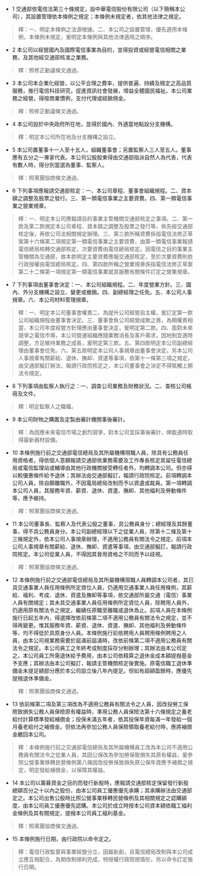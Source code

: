 * 1 交通部依電信法第三十條規定，設中華電信股份有限公司（以下簡稱本公司），其設置管理依本條例之規定；本條例未規定者，依其他法律之規定。

> 釋：一、明定本條例之法源根據。二、本公司之設置管理，優先適用本條例，本條例未規定，爰明定本條例與其他法律適用之順序。

* 2 本公司以經營國內及國際電信事業為目的，並得投資或經營電信相關之業務，及其他經交通部核准之業務。

> 釋：照修正動議條文通過。

* 3 本公司本企業化經營，以公平合理之費率，提供普遍、持續及穩定之高品質服務，推行電信科技研究，促進資訊社會發展，增益全體國民福祉。本公司業務之經營，得按商業慣例，支付代理或經銷佣金。

> 釋：照修正動議條文通過。

* 4 本公司設於中央政府所在地，並得於國內、外適當地點設分支機構。

> 釋：明定本公司所在地及分支機構之設立。

* 5 本公司置董事十一人至十五人，組織董事會；另置監察人三人至五人。董事應有五分之一專家代表。本公司公股股東得由交通部指派自然人為代表，代表有數人時，得分別當選為董事、監察人。

> 釋：照黨團協商條文通過。

* 6 下列事項應報請交通部核定：一、本公司章程、董事會組織規程。二、資本額之調整及股票之發行。三、第一類電信事業之主要資費。四、第一類電信事業之營業規章。

> 釋：一、明定本公司應報請目的事業主管機關交通部核定之事項。二、第一款及第二款規定本公司章程、資本額之調整及股票之發行等，係先經交通部核定後，再依公司法相關規定辦理。三、第三款所稱資費係指電信法修正草案第十六條第二項規定第一類電信事業之主要資費，由第一類電信事業報請電信總局核轉交通部核定，次要資費由電信總局核定。因電信之目的事業主管機關為交通部，故本款明定主要資費應報交通部核定，至於次要資費則依行政授權由電信總局核定。四、第四款所稱之營業規章係指電信法修正草案第二十二條第一項規定第一類電信事業就其服務有關條件訂定之營業規章。

* 7 下列事項由董事會決定：一、本公司組織規程。二、年度營業方針。三、國內、外分支機構之設立、變更或撤銷。四、副總經理之任免。五、本公司人事規章。六、本公司材料管理規章。

> 釋：一、明定本公司董事會權責二、為提升公司經營自主權，爰訂定第一款公司組織規程由董事會決定。三、董事會負公司經營成敗之責，為期權責相當，本公司年度經營方針理應由董事會決定，爰明定第二款。四、面對未來競爭之電信市場，本公司營運組織應隨業務消長及客戶需求，因地制宜適時調整，方足維持業務之成長，爰明定第三款。五、第四款明定本公司副總經理由董事會任免。六、第五款明定本公司人事規章由董事會決定。另本公司人事規章有關薪給、退休、撫卹、資遣等事項，依第十一條第三項之規定，由交通部擬訂辦法，報請行政院核定之，本公司董事會之決定不得牴觸上開法令規定。

* 8 下列事項由監察人執行之：一、調查公司業務及財務狀況。二、查核公司帳冊及文件。

> 釋：明定監察人之職權。

* 9 本公司財物之購置及定製由審計機關事後審計。

> 釋：為因應未來電信市場之劇烈競爭，對本公司宜採事後審計，俾能適時取得最新器材設備。

* 10 本條例施行前之交通部電信總局及其所屬機構現職人員，除具有公務員任用資格者，得依個人意願報請交通部依業務需要及工作專長核定其留任電信總局或電信監理站或輔導由其他行政機關接受轉任者外，均轉調本公司。但亦得以較優惠條件給予退休；其辦法由交通部擬訂，報請行政院核定。前項轉調本公司人員，除自願離職外，不因電局總局改制而予以資遺或裁員。第一項轉調本公司人員，其服務年資、薪資、退休、資遣、撫卹、其他福利及勞動條件等，應予維持。

> 釋：照黨團協商條文通過。

* 11 本公司董事長、監察人及代表公股之董事，具公務員身分；總經理及其餘董事，得不具公務員身分。本公司副總經理以下之從業人員，除第十二條及第十三條規定外，依本公司人事規章辦理，不適用公務員有關法令之規定。前項本公司人事規章有關薪給、退休、撫卹、資遣等事項，由交通部擬訂，報請行政院核定。本公司從業人員，不得因其晉用資格之不同而予以歧視。

> 釋：照黨團協商條文通過。

* 12 本條例施行前之交通部電信總局及其所屬機構現職人員轉調本公司者，其已具交通事業人員任用條例所定資位人員，仍適用交通事業人員任用條例，其薪給、福利、考成、退休、資遣及撫卹等事項，依交通部所屬交通（電信）事業人員有關規定；其未具交通事業人員任用條例所定資位人員，除聘用人員外，仍適用原有關法令之規定，繼續任原職至離職或退休為止。前項人員在本條例施行日起五年內，得選擇改依前條第二項不適用公務員有關法令之規定，並不得再變更。惟其服務年資、薪資、退休、資遣、撫卹、其他福利及勞動條件等，均不得低於具原身分人員。本條例施行前依聘用人員聘用條例聘用之人員，由本公司視業務需要於屆滿前屆滿時，改依前條第二項不適用公務員有關法令之規定。本公司員工之年終考成制度採存分制辦理；其辦法由本公司定之。本公司員工所需退休給予費用，由本公司依精算之退休金成本額提撥基金予支應；其辦法由本公司擬訂，報請主管機關核定後實施。原電信職工退休準備金未提足額部分應於本公司設立後八年內提足。但如有超額盈餘時，應優先提撥退休準備金。

> 釋：照黨團協商條文通過。

* 13 依前條第二項及第三項改為不適用公務員有關法令之人員，因改投勞工保險致損失公務人員保險原有權益時，準用公務人員保險法第十六條規定之養老給付計算標準發給補償金；投保未滿五年者，依其投保年資每滿一年發給一個月養老給付之補償金。但依法再參加公務人員保險領取養老給付時，應將補償金繳回本公司。

> 釋：本條例施行前之交通部電信總局及其所屬機構員工改為本公司不適用公務員有關法令之從業人員，其因公保改為參加勞保致損失其原有權益，爰參照公營事業移轉民營條例第八條因改投勞保致損失原公保年資應予補償之規定，明定發給補償金，以保障其權益。

* 14 本公司以籌募資金之目的而發行新股時，應報請交通部核定保留發行新股總額百分之十以內之股份，由本公司員工優惠優先承購；其承購辦法由交通部定之。本公司出售公股時比照公營事業移轉民營條例及其相關規定之認購額度，由本公司員工優惠優先認購。本公司於成立時按本公司資本額依職工福利金條例及其有關規定，提撥本公司員工福利基金。

> 釋：照黨團協商條文通過。

* 15 本條例施行日期，由行政院以命令定之。

> 釋：電信行政監督與事業經營分立，因屬新創，且電信總局改制與本公司成立應互相配合，為期改制順利完成，特授權行政院視情形，另以命令訂定施行日期。

